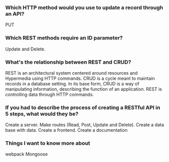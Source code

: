 ### Which HTTP method would you use to update a record through an API?

PUT

### Which REST methods require an ID parameter?

Update and Delete.

### What's the relationship between REST and CRUD?

REST is an architectural system centered around resources and Hypermedia using HTTP commands. CRUD is a cycle meant to maintain records in a database setting. In its base form, CRUD is a way of manipulating information, describing the function of an application. REST is controlling data through HTTP commands.


### If you had to describe the process of creating a RESTful API in 5 steps, what would they be?

Create a server.
Make routes (Read, Post, Update and Delete).
Create a data base with data.
Create a frontend.
Create a documentation


### Things I want to know more about
webpack
Mongoose
